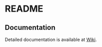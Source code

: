 # README

## Documentation
Detailed documentation is available at [Wiki](https://github.com/CSCWLab2015/NXT/wiki).
